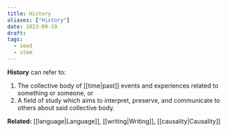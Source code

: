 ```yaml
---
title: History
aliases: ["History"]
date: 2023-09-19
draft:
tags:
  - seed
  - stem
---
```


**History** can refer to:

1. The collective body of [[time|past]] events and experiences related to something or someone, or
2. A field of study which aims to interpret, preserve, and communicate to others about said collective body.

**Related:** [[language|Language]], [[writing|Writing]], [[causality|Causality]]

